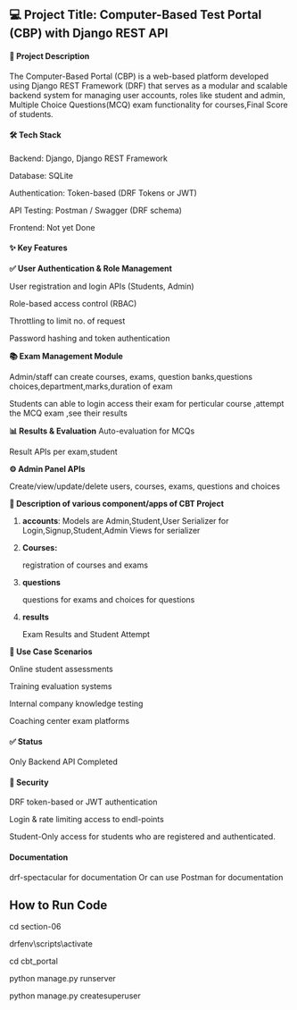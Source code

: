 ## 💻 Project Title: Computer-Based Test Portal (CBP) with Django REST API
#### 🧾 Project Description
The Computer-Based Portal (CBP) is a web-based platform developed using Django REST Framework (DRF) that serves as a modular and scalable backend system for managing user accounts, roles like student and admin, Multiple Choice Questions(MCQ) exam functionality for courses,Final Score of students.

#### 🛠️ Tech Stack

Backend: Django, Django REST Framework

Database: SQLite

Authentication: Token-based (DRF Tokens or JWT)

API Testing: Postman / Swagger (DRF schema)

Frontend: Not yet Done

#### ✨ Key Features
**✅ User Authentication & Role Management**

User registration and login APIs (Students, Admin)

Role-based access control (RBAC)

Throttling to limit no. of request

Password hashing and token authentication

**📚 Exam Management Module**

Admin/staff can create courses, exams, question banks,questions choices,department,marks,duration of exam

Students can able to login access their exam for perticular course ,attempt the MCQ exam ,see their results 


**📊 Results & Evaluation**
Auto-evaluation for MCQs

Result APIs per exam,student

**⚙️ Admin Panel APIs**

Create/view/update/delete users, courses, exams, questions and choices


**📂 Description of various component/apps of CBT Project**
1. **accounts**:
    Models are Admin,Student,User
    Serializer for Login,Signup,Student,Admin
    Views for serializer


2. **Courses:**

    registration of courses and exams 

3. **questions**

    questions for exams and choices for questions

4. **results**

    Exam Results and Student Attempt

**🎯 Use Case Scenarios**

Online student assessments

Training evaluation systems

Internal company knowledge testing

Coaching center exam platforms

#### ✅ Status
 Only Backend API Completed

 

#### 🔐 Security

DRF token-based or JWT authentication

Login & rate limiting access to endl-points

Student-Only access for students who are registered and authenticated.


#### Documentation
drf-spectacular for documentation
Or can use Postman for documentation

## How to Run Code 

cd section-06

drfenv\scripts\activate

cd cbt_portal

python manage.py runserver

python manage.py createsuperuser
